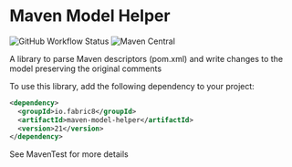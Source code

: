 # Maven Model Helper

![GitHub Workflow Status](https://img.shields.io/github/workflow/status/fabric8-launcher/maven-model-helper/Java%20CI%20with%20Maven?logo=github&style=for-the-badge)
![Maven Central](https://img.shields.io/maven-central/v/io.fabric8/maven-model-helper?style=for-the-badge)

A library to parse Maven descriptors (pom.xml) and write changes to the model preserving the original comments

To use this library, add the following dependency to your project: 

```xml
<dependency>
  <groupId>io.fabric8</groupId>
  <artifactId>maven-model-helper</artifactId>
  <version>21</version>
</dependency>
```

See MavenTest for more details
